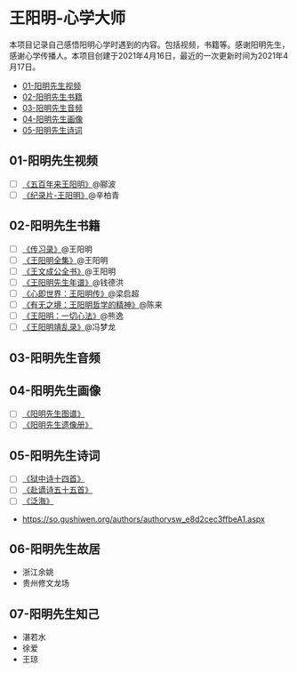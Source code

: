 # 王阳明-心学大师

本项目记录自己感悟阳明心学时遇到的内容。包括视频，书籍等。感谢阳明先生，感谢心学传播人。本项目创建于2021年4月16日，最近的一次更新时间为2021年4月17日。

- [01-阳明先生视频]()
- [02-阳明先生书籍]()
- [03-阳明先生音频]()
- [04-阳明先生画像]()
- [05-阳明先生诗词]()

## 01-阳明先生视频

- [ ] [《五百年来王阳明》](https://www.bilibili.com/bangumi/play/ss31816)@郦波
- [ ] [《纪录片-王阳明》](https://github.com/0e0w/WangYangMing/blob/main/01-%E9%98%B3%E6%98%8E%E5%85%88%E7%94%9F%E8%A7%86%E9%A2%91/%E3%80%8A%E7%BA%AA%E5%BD%95%E7%89%87%E7%8E%8B%E9%98%B3%E6%98%8E%E3%80%8B.md)@辛柏青

## 02-阳明先生书籍

- [ ] [《传习录》]()@王阳明
- [ ] [《王阳明全集》]()@王阳明
- [ ] [《王文成公全书》]()@王阳明
- [ ] [《王阳明先生年谱》]()@钱德洪
- [ ] [《心即世界：王阳明传》]()@梁启超
- [ ] [《有无之境：王阳明哲学的精神》]()@陈来
- [ ] [《王阳明：一切心法》]()@熊逸
- [ ] [《王阳明靖乱录》]()@冯梦龙

## 03-阳明先生音频

## 04-阳明先生画像

- [ ] [《阳明先生图谱》]()
- [ ] [《阳明先生遗像册》]()

## 05-阳明先生诗词

- [ ] [《狱中诗十四首》]()
- [ ] [《赴谪诗五十五首》](http://www.360doc.com/content/16/0512/07/1383524_558404383.shtml)
- [ ] [《泛海》]()
- https://so.gushiwen.org/authors/authorvsw_e8d2cec3ffbeA1.aspx

## 06-阳明先生故居

- 浙江余姚
- 贵州修文龙场

## 07-阳明先生知己

- 湛若水
- 徐爱
- 王琼